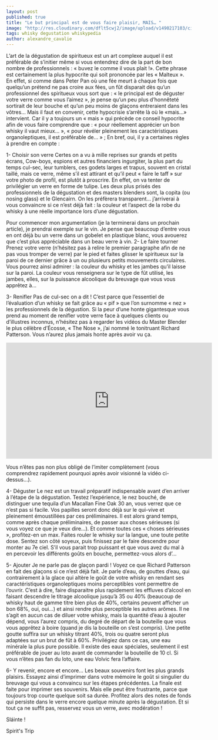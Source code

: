 ```yaml
---
layout: post
published: true
title: "Le but principal est de vous faire plaisir, MAIS… "
image: "http://res.cloudinary.com/dflt5cwj2/image/upload/v1490217103/cigar-whisky_x5eyk1.jpg"
tags: whisky degustation whiskypedia
author: alexandre_cavalie
---
```


L’art de la dégustation de spiritueux est un art complexe auquel il est préférable de s’initier même si vous entendrez dire de la part de bon nombre de professionnels : « buvez le comme il vous plait !».
Cette phrase est certainement la plus hypocrite qui soit prononcée par les « Malteux ». En effet, si comme dans Peter Pan où une fée meurt à chaque fois que quelqu’un prétend ne pas croire aux fées, un fût disparait dès qu’un professionnel des spiritueux vous sort que : « le principal est de déguster votre verre comme vous l’aimez », je pense qu’un peu plus d’honnêteté sortirait de leur bouche et qu’un peu moins de glaçons entreraient dans les vôtres…
Mais il faut en convenir, cette hypocrisie s’arrête là où le «mais…» intervient. Car il y a toujours un « mais » qui précède ce conseil hypocrite afin de vous faire comprendre que : « pour réellement apprécier un bon whisky il vaut mieux… », « pour révéler pleinement les caractéristiques organoleptiques, il est préférable de… » ; En bref, oui, il y a certaines règles à prendre en compte :

1- Choisir son verre
Certes on a vu à mille reprises sur grands et petits écrans, Cow-boys, espions et autres financiers ingurgiter, la plus part du temps cul-sec, leur tumblers, ces godets larges et trapus, souvent en cristal taillé, mais ce verre, même s’il est attirant et qu’il peut « faire le taff » sur votre photo de profil, est plutôt à proscrire.
 En effet, on va tenter de privilégier un verre en forme de tulipe. Les deux plus prisés des professionnels de la dégustation et des masters blenders sont, la copita (ou nosing glass) et le Glencairn. On les préfèrera transparent… j’arriverai à vous convaincre si ce n’est déjà fait : la couleur et l’aspect de la robe du whisky à une réelle importance lors d’une dégustation.


Pour commencer mon argumentation (je la terminerai dans un prochain article), je prendrai exemple sur le vin. Je pense que beaucoup d’entre vous en ont déjà bu un verre dans un gobelet en plastique blanc, vous avouerez que c’est plus appréciable dans un beau verre à vin.
2- Le faire tourner
Prenez votre verre (n’hésitez pas à relire le premier paragraphe afin de ne pas vous tromper de verre) par le pied et faites glisser le spiritueux sur la paroi de ce dernier grâce à un ou plusieurs petits mouvements circulaires.
 Vous pourrez ainsi admirer : la couleur du whisky et les jambes qu’il laisse sur la paroi.
 La couleur vous renseignera sur le type de fût utilisé, les jambes, elles, sur la puissance alcoolique du breuvage que vous vous apprêtez à…

3- Renifler
Pas de cul-sec on a dit !
 C’est  parce que l’essentiel de l’évaluation d’un whisky se fait grâce au « pif » que l’on surnomme « nez » les professionnels de la dégustion.
 Si la peur d’une honte gigantesque vous prend au moment de renifler votre verre face à quelques clients ou d’illustres inconnus, n’hésitez pas à regarder les vidéos du Master Blender le plus célèbre d’Écosse,  « The Nose »,  j’ai nommé le tonitruant Richard Patterson. Vous n’aurez plus jamais honte après avoir vu ça.

<iframe width="560" height="315" src="https://www.youtube.com/embed/YVG1U-faqHY" frameborder="0" allowfullscreen></iframe>

Vous n’êtes pas non plus obligé de l’imiter complètement (vous comprendrez rapidement pourquoi après avoir visionné la vidéo ci-dessus…).

4- Déguster
Le nez est un travail préparatif indispensable avant d’en arriver à l’étape de la dégustation.
 Testez l’expérience, le nez bouché, de distinguer une tequila d’un Macallan Fine Oak 30 an, vous verrez que ce n’est pas si facile.
 Vos papilles seront donc déjà sur le qui-vive et pleinement émoustillées par ces préliminaires.
 Il est alors grand temps, comme après chaque préliminaires, de passer aux choses sérieuses (si vous voyez ce que je veux dire…). Et comme toutes ces « choses sérieuses », profitez-en un max. Faites rouler le whisky sur la langue, une toute petite dose. Sentez son côté soyeux, puis finissez par le faire descendre pour monter au 7e ciel.
 S’il vous parait trop puissant et que vous avez du mal à en percevoir les différents goûts en bouche, permettez-vous alors d’…

5- Ajouter
Je ne parle pas de glaçon pardi ! Voyez ce que Richard Patterson en fait des glaçons si ce n’est déjà fait.
 Je parle d’eau, de gouttes d’eau, qui contrairement à la glace qui altère le goût de votre whisky en rendant ses caractéristiques organoleptiques moins perceptibles vont permettre de l’ouvrir. C’est à dire, faire disparaitre plus rapidement les effluves d’alcool en faisant descendre le titrage alcoolique jusqu’à 35 ou 40% (beaucoup de whisky haut de gamme titre bien plus de 40%, certains peuvent afficher un bon 68%, oui, oui…) et ainsi rendre plus perceptible les autres arômes.
 Il ne s’agit en aucun cas de diluer votre whisky, mais la quantité d’eau à ajouter dépend, vous l’aurez compris, du degré de départ de la bouteille que vous vous apprêtez à boire (quand je dis la bouteille on s’est compris). Une petite goutte suffira sur un whisky titrant 40%, trois ou quatre seront plus adaptées sur un brut de fût à 60%.
 Privilégiez dans ce cas, une eau minérale la plus pure possible. Il existe des eaux spéciales, seulement il est préférable de jouer au loto avant de commander la bouteille de 10 cl. Si vous n’êtes pas fan du loto, une eau Volvic fera l’affaire.

6- Y revenir, encore et encore…
Les beaux souvenirs font les plus grands plaisirs. Essayez ainsi d’imprimer dans votre mémoire le goût si singulier du breuvage qui vous a convaincu sur les étapes précédentes.
 La finale est faite pour imprimer ses souvenirs. Mais elle peut être frustrante, parce que toujours trop courte quelque soit sa durée.
 Profitez alors des notes de fonds qui persiste dans le verre encore quelque minute après la dégustation. Et si tout ça ne suffit pas, resservez vous un verre, avec modération !


Sláinte !

Spirit's Trip
